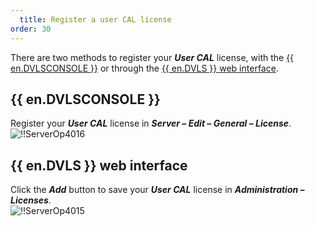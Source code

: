 ```yaml
---
  title: Register a user CAL license
order: 30
---
```

There are two methods to register your ***User CAL*** license, with the [{{ en.DVLSCONSOLE }}](#devolutions-server-console) or through the [{{ en.DVLS }} web interface](#devolutions-server-web-interface). 

## {{ en.DVLSCONSOLE }}  
Register your ***User CAL*** license in ***Server – Edit – General – License***.  
![!!ServerOp4016](https://webdevolutions.azureedge.net/docs/en/server/ServerOp4016.png) 
## {{ en.DVLS }} web interface  
Click the ***Add*** button to save your ***User CAL*** license in ***Administration – Licenses***.  
![!!ServerOp4015](https://webdevolutions.azureedge.net/docs/en/server/ServerOp4015.png) 
